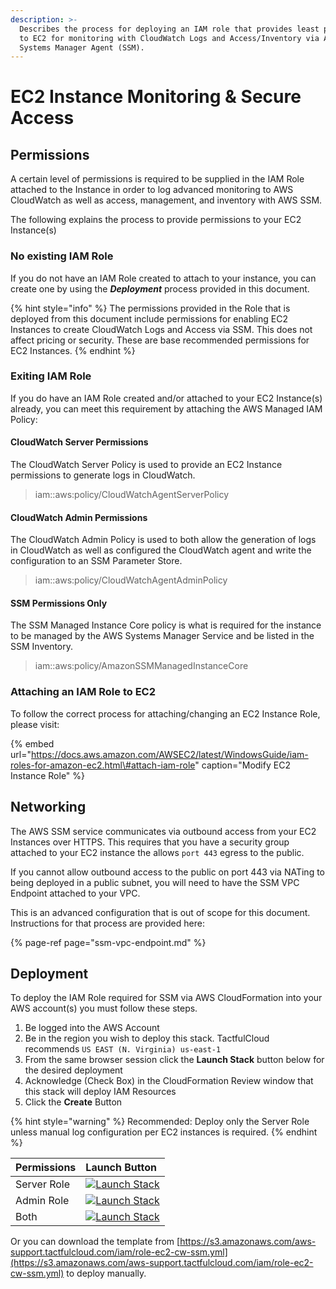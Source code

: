 ```yaml
---
description: >-
  Describes the process for deploying an IAM role that provides least privilege
  to EC2 for monitoring with CloudWatch Logs and Access/Inventory via AWS
  Systems Manager Agent (SSM).
---
```


# EC2 Instance Monitoring & Secure Access

## Permissions

A certain level of permissions is required to be supplied in the IAM Role attached to the Instance in order to log advanced monitoring to AWS CloudWatch as well as access, management, and inventory with AWS SSM.

The following explains the process to provide permissions to your EC2 Instance\(s\) 

### No existing IAM Role

If you do not have an IAM Role created to attach to your instance, you can create one by using the _**Deployment**_ process provided in this document. 

{% hint style="info" %}
The permissions provided in the Role that is deployed from this document include permissions for enabling EC2 Instances to create CloudWatch Logs and Access via SSM. This does not affect pricing or security. These are base recommended permissions for EC2 Instances.
{% endhint %}

### Exiting IAM Role

If you do have an IAM Role created and/or attached to your EC2 Instance\(s\) already, you can meet this requirement by attaching the AWS Managed IAM Policy:

#### CloudWatch Server Permissions

The CloudWatch Server Policy is used to provide an EC2 Instance permissions to generate logs in CloudWatch.

> iam::aws:policy/CloudWatchAgentServerPolicy

#### CloudWatch Admin Permissions

The CloudWatch Admin Policy is used to both allow the generation of logs in CloudWatch as well as configured the CloudWatch agent and write the configuration to an SSM Parameter Store.

> iam::aws:policy/CloudWatchAgentAdminPolicy

#### SSM Permissions Only

The SSM Managed Instance Core policy is what is required for the instance to be managed by the AWS Systems Manager Service and be listed in the SSM Inventory.

> iam::aws:policy/AmazonSSMManagedInstanceCore

### Attaching an IAM Role to EC2

To follow the correct process for attaching/changing an EC2 Instance Role, please visit: 

{% embed url="https://docs.aws.amazon.com/AWSEC2/latest/WindowsGuide/iam-roles-for-amazon-ec2.html\#attach-iam-role" caption="Modify EC2 Instance Role" %}

## Networking

The AWS SSM service communicates via outbound access from your EC2 Instances over HTTPS. This requires that you have a security group attached to your EC2 instance the allows `port 443` egress to the public.

If you cannot allow outbound access to the public on port 443 via NATing to being deployed in a public subnet, you will need to have the SSM VPC Endpoint attached to your VPC.

This is an advanced configuration that is out of scope for this document. Instructions for that process are provided here:

{% page-ref page="ssm-vpc-endpoint.md" %}

## Deployment

To deploy the IAM Role required for SSM via AWS CloudFormation into your AWS account\(s\) you must follow these steps.

1. Be logged into the AWS Account
2. Be in the region you wish to deploy this stack. TactfulCloud recommends `US EAST (N. Virginia) us-east-1`
3. From the same browser session click the **Launch Stack** button below for the desired deployment
4. Acknowledge \(Check Box\) in the CloudFormation Review window that this stack will deploy IAM Resources
5. Click the **Create** Button

{% hint style="warning" %}
Recommended: Deploy only the Server Role unless manual log configuration per EC2 instances is required.
{% endhint %}

| Permissions | Launch Button |
| :--- | :--- |
| Server Role | [![Launch Stack](https://cdn.rawgit.org/global.tactfulcloud.com/icons/AWS/cloudformation-launch-stack.png)](https://console.aws.amazon.com/cloudformation/home#/stacks/create/review?stackName=role-ec2-cw-ssm&templateURL=https://s3.amazonaws.com/aws-support.tactfulcloud.com/iam/role-ec2-cw-ssm.yml&param_RoleType=Server) |
| Admin Role | [![Launch Stack](https://cdn.rawgit.org/global.tactfulcloud.com/icons/AWS/cloudformation-launch-stack.png)](https://console.aws.amazon.com/cloudformation/home#/stacks/create/review?stackName=role-ec2-cw-ssm&templateURL=https://s3.amazonaws.com/aws-support.tactfulcloud.com/iam/role-ec2-cw-ssm.yml&param_RoleType=Admin) |
| Both | [![Launch Stack](https://cdn.rawgit.org/global.tactfulcloud.com/icons/AWS/cloudformation-launch-stack.png)](https://console.aws.amazon.com/cloudformation/home#/stacks/create/review?stackName=role-ec2-cw-ssm&templateURL=https://s3.amazonaws.com/aws-support.tactfulcloud.com/iam/role-ec2-cw-ssm.yml&param_RoleType=Both) |

Or you can download the template from [https://s3.amazonaws.com/aws-support.tactfulcloud.com/iam/role-ec2-cw-ssm.yml](https://s3.amazonaws.com/aws-support.tactfulcloud.com/iam/role-ec2-cw-ssm.yml) to deploy manually.

